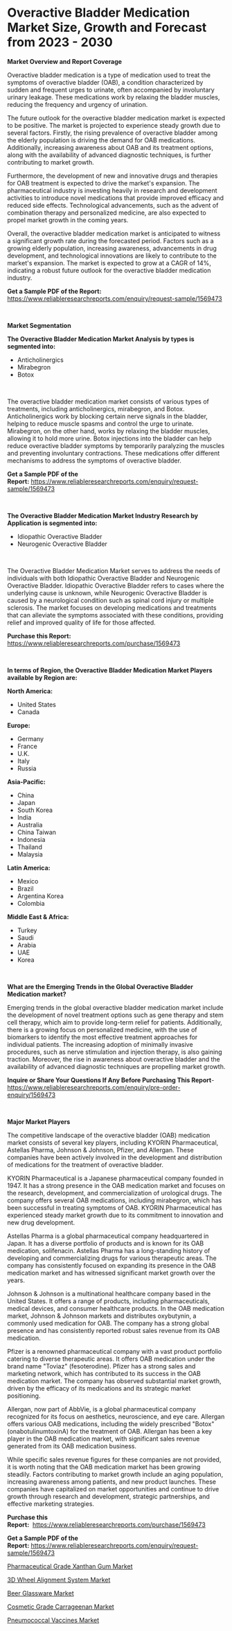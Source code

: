 <p><h1>Overactive Bladder Medication Market Size, Growth and Forecast from 2023 - 2030</h1></p><p><strong>Market Overview and Report Coverage</strong></p>
<p><p>Overactive bladder medication is a type of medication used to treat the symptoms of overactive bladder (OAB), a condition characterized by sudden and frequent urges to urinate, often accompanied by involuntary urinary leakage. These medications work by relaxing the bladder muscles, reducing the frequency and urgency of urination.</p><p>The future outlook for the overactive bladder medication market is expected to be positive. The market is projected to experience steady growth due to several factors. Firstly, the rising prevalence of overactive bladder among the elderly population is driving the demand for OAB medications. Additionally, increasing awareness about OAB and its treatment options, along with the availability of advanced diagnostic techniques, is further contributing to market growth.</p><p>Furthermore, the development of new and innovative drugs and therapies for OAB treatment is expected to drive the market's expansion. The pharmaceutical industry is investing heavily in research and development activities to introduce novel medications that provide improved efficacy and reduced side effects. Technological advancements, such as the advent of combination therapy and personalized medicine, are also expected to propel market growth in the coming years.</p><p>Overall, the overactive bladder medication market is anticipated to witness a significant growth rate during the forecasted period. Factors such as a growing elderly population, increasing awareness, advancements in drug development, and technological innovations are likely to contribute to the market's expansion. The market is expected to grow at a CAGR of 14%, indicating a robust future outlook for the overactive bladder medication industry.</p></p>
<p><strong>Get a Sample PDF of the Report:</strong> <a href="https://www.reliableresearchreports.com/enquiry/request-sample/1569473">https://www.reliableresearchreports.com/enquiry/request-sample/1569473</a></p>
<p>&nbsp;</p>
<p><strong>Market Segmentation</strong></p>
<p><strong>The Overactive Bladder Medication Market Analysis by types is segmented into:</strong></p>
<p><ul><li>Anticholinergics</li><li>Mirabegron</li><li>Botox</li></ul></p>
<p>&nbsp;</p>
<p><p>The overactive bladder medication market consists of various types of treatments, including anticholinergics, mirabegron, and Botox. Anticholinergics work by blocking certain nerve signals in the bladder, helping to reduce muscle spasms and control the urge to urinate. Mirabegron, on the other hand, works by relaxing the bladder muscles, allowing it to hold more urine. Botox injections into the bladder can help reduce overactive bladder symptoms by temporarily paralyzing the muscles and preventing involuntary contractions. These medications offer different mechanisms to address the symptoms of overactive bladder.</p></p>
<p><strong>Get a Sample PDF of the Report:</strong>&nbsp;<a href="https://www.reliableresearchreports.com/enquiry/request-sample/1569473">https://www.reliableresearchreports.com/enquiry/request-sample/1569473</a></p>
<p>&nbsp;</p>
<p><strong>The Overactive Bladder Medication Market Industry Research by Application is segmented into:</strong></p>
<p><ul><li>Idiopathic Overactive Bladder</li><li>Neurogenic Overactive Bladder</li></ul></p>
<p>&nbsp;</p>
<p><p>The Overactive Bladder Medication Market serves to address the needs of individuals with both Idiopathic Overactive Bladder and Neurogenic Overactive Bladder. Idiopathic Overactive Bladder refers to cases where the underlying cause is unknown, while Neurogenic Overactive Bladder is caused by a neurological condition such as spinal cord injury or multiple sclerosis. The market focuses on developing medications and treatments that can alleviate the symptoms associated with these conditions, providing relief and improved quality of life for those affected.</p></p>
<p><strong>Purchase this Report:</strong>&nbsp; <a href="https://www.reliableresearchreports.com/purchase/1569473">https://www.reliableresearchreports.com/purchase/1569473</a></p>
<p>&nbsp;</p>
<p><strong>In terms of Region, the Overactive Bladder Medication Market Players available by Region are:</strong></p>
<p>
    <p> <strong> North America: </strong>
        <ul>
            <li>United States</li>
            <li>Canada</li>
        </ul>
        </p> 
    <p> <strong> Europe: </strong>
        <ul>
            <li>Germany</li>
            <li>France</li>
            <li>U.K.</li>
            <li>Italy</li>
            <li>Russia</li>
        </ul>
        </p> 
    <p> <strong> Asia-Pacific: </strong>
        <ul>
            <li>China</li>
            <li>Japan</li>
            <li>South Korea</li>
            <li>India</li>
            <li>Australia</li>
            <li>China Taiwan</li>
            <li>Indonesia</li>
            <li>Thailand</li>
            <li>Malaysia</li>
        </ul>
        </p> 
    <p> <strong> Latin America: </strong>
        <ul>
            <li>Mexico</li>
            <li>Brazil</li>
            <li>Argentina Korea</li>
            <li>Colombia</li>
        </ul>
        </p> 
    <p> <strong> Middle East & Africa: </strong>
        <ul>
            <li>Turkey</li>
            <li>Saudi</li>
            <li>Arabia</li>
            <li>UAE</li>
            <li>Korea</li>
        </ul>
    </p>
    </p>
<p>&nbsp;</p>
<p><strong>What are the Emerging Trends in the Global Overactive Bladder Medication market?</strong></p>
<p><p>Emerging trends in the global overactive bladder medication market include the development of novel treatment options such as gene therapy and stem cell therapy, which aim to provide long-term relief for patients. Additionally, there is a growing focus on personalized medicine, with the use of biomarkers to identify the most effective treatment approaches for individual patients. The increasing adoption of minimally invasive procedures, such as nerve stimulation and injection therapy, is also gaining traction. Moreover, the rise in awareness about overactive bladder and the availability of advanced diagnostic techniques are propelling market growth.</p></p>
<p><strong>Inquire or Share Your Questions If Any Before Purchasing This Report</strong>- <a href="https://www.reliableresearchreports.com/enquiry/pre-order-enquiry/1569473">https://www.reliableresearchreports.com/enquiry/pre-order-enquiry/1569473</a></p>
<p>&nbsp;</p>
<p><strong>Major Market Players</strong></p>
<p><p>The competitive landscape of the overactive bladder (OAB) medication market consists of several key players, including KYORIN Pharmaceutical, Astellas Pharma, Johnson & Johnson, Pfizer, and Allergan. These companies have been actively involved in the development and distribution of medications for the treatment of overactive bladder.</p><p>KYORIN Pharmaceutical is a Japanese pharmaceutical company founded in 1947. It has a strong presence in the OAB medication market and focuses on the research, development, and commercialization of urological drugs. The company offers several OAB medications, including mirabegron, which has been successful in treating symptoms of OAB. KYORIN Pharmaceutical has experienced steady market growth due to its commitment to innovation and new drug development.</p><p>Astellas Pharma is a global pharmaceutical company headquartered in Japan. It has a diverse portfolio of products and is known for its OAB medication, solifenacin. Astellas Pharma has a long-standing history of developing and commercializing drugs for various therapeutic areas. The company has consistently focused on expanding its presence in the OAB medication market and has witnessed significant market growth over the years.</p><p>Johnson & Johnson is a multinational healthcare company based in the United States. It offers a range of products, including pharmaceuticals, medical devices, and consumer healthcare products. In the OAB medication market, Johnson & Johnson markets and distributes oxybutynin, a commonly used medication for OAB. The company has a strong global presence and has consistently reported robust sales revenue from its OAB medication.</p><p>Pfizer is a renowned pharmaceutical company with a vast product portfolio catering to diverse therapeutic areas. It offers OAB medication under the brand name "Toviaz" (fesoterodine). Pfizer has a strong sales and marketing network, which has contributed to its success in the OAB medication market. The company has observed substantial market growth, driven by the efficacy of its medications and its strategic market positioning.</p><p>Allergan, now part of AbbVie, is a global pharmaceutical company recognized for its focus on aesthetics, neuroscience, and eye care. Allergan offers various OAB medications, including the widely prescribed "Botox" (onabotulinumtoxinA) for the treatment of OAB. Allergan has been a key player in the OAB medication market, with significant sales revenue generated from its OAB medication business.</p><p>While specific sales revenue figures for these companies are not provided, it is worth noting that the OAB medication market has been growing steadily. Factors contributing to market growth include an aging population, increasing awareness among patients, and new product launches. These companies have capitalized on market opportunities and continue to drive growth through research and development, strategic partnerships, and effective marketing strategies.</p></p>
<p><strong>Purchase this Report:</strong>&nbsp;&nbsp;<a href="https://www.reliableresearchreports.com/purchase/1569473">https://www.reliableresearchreports.com/purchase/1569473</a></p>
<p></p>
<p><strong>Get a Sample PDF of the Report:</strong>&nbsp;<a href="https://www.reliableresearchreports.com/enquiry/request-sample/1569473">https://www.reliableresearchreports.com/enquiry/request-sample/1569473</a></p>
<p><p><a href="https://www.linkedin.com/pulse/pharmaceutical-grade-xanthan-gum-market/">Pharmaceutical Grade Xanthan Gum Market</a></p><p><a href="https://github.com/GroverBarry/Market-Research-Report-List-2/blob/main/3d-wheel-alignment-system-market.md">3D Wheel Alignment System Market</a></p><p><a href="https://medium.com/@elvirabogdani08/beer-glassware-market-size-market-outlook-and-market-forecast-2023-to-2030-c69e7c25d117">Beer Glassware Market</a></p><p><a href="https://www.linkedin.com/pulse/cosmetic-grade-carrageenan-market-size-share/">Cosmetic Grade Carrageenan Market</a></p><p><a href="https://medium.com/@klebogdani/pneumococcal-vaccines-market-research-report-its-history-and-forecast-2023-to-2030-2b7a6e81383e">Pneumococcal Vaccines Market</a></p></p>
